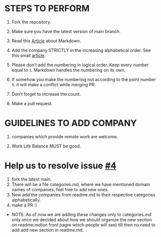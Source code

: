 # STEPS TO PERFORM

1.   Fork the repository.   

1.  Make sure you have the latest version of main branch.  

1.   Read this [Article](https://guides.github.com/features/mastering-markdown/) about Markdown.  

1.   Add the company STRICTLY in the increasing alphabetical order. See this small [article](https://support.google.com/docs/answer/3540681?hl=en&co=GENIE.Platform%3DAndroid).  

1.   Please don't add the numbering in logical order. Keep every number equal to ```1```. Markdown handles the numbering on its own.  

1.  If somehow you make the numbering not according to the point number ```5```. it will make a conflict while merging PR.
1.   Don't forget to increase the count.  

1.   Make a pull request.   

# GUIDELINES TO ADD COMPANY  

1. companies which provide remote work are welcome.  

 
3. Work Life Balance MUST be good.  

# Help us to resolve issue [#4](https://github.com/Kaustubh-Natuskar/companies-to-apply/issues/4#issue-1000096274) 

1. fork the latest main.  
2. There will be a file categories.md, where we have mentioned domain names of companies, feel free to add new ones.  
3. Now add the companies from readme.md to their respective categories alphabetically.
4. make a PR :)
* NOTE: As of now we are adding these changes only to categories.md only once we decided about how we should organize the new section on readme.md(on front pagre which people will see) till then no need to add add new section in readme.md. 
